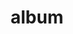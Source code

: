 ---
layout: album
resource: facebook
title: "album"
description: "masonry"
active: gallery
header-img: "img/gallery-bg.jpg"
album-title: "my 9th album"
images:
  - image_path: TranThiQuynhMy/43/7772649032778263_439249630_7772650159444817_5327394314136929571_n.jpg
  - image_path: TranThiQuynhMy/43/7988587747851056_446699164_7988587744517723_8464803441321231948_n.jpg
  - image_path: TranThiQuynhMy/43/7998505376859293_448023524_7998509410192223_942527570337887738_n.jpg
  - image_path: TranThiQuynhMy/43/7998505410192623_447886268_7998509426858888_4321264742451167978_n.jpg
  - image_path: TranThiQuynhMy/43/7998505460192618_448000463_7998509590192205_767425411312920695_n.jpg
  - image_path: TranThiQuynhMy/43/8047700131939817_448540722_8047700128606484_2554501707636421058_n.jpg
  - image_path: TranThiQuynhMy/43/8052777071432123_448546675_8052777068098790_7191304369624710894_n.jpg
  - image_path: TranThiQuynhMy/43/8066899863353177_448723782_8066899866686510_8248076247798983347_n.jpg
  - image_path: TranThiQuynhMy/43/8130386943671135_449709700_8130386940337802_3345695688761044443_n.jpg
  - image_path: TranThiQuynhMy/43/8217388208304341_452071734_8217388204971008_813887309779491760_n.jpg
  - image_path: TranThiQuynhMy/43/8270803862962775_453156320_8270805522962609_1183772795365761403_n.jpg
  - image_path: TranThiQuynhMy/43/9112864542090032_468821817_9112870395422780_5149820486122135855_n.jpg
  - image_path: TranThiQuynhMy/43/9112864582090028_468102637_9112870418756111_2936490711268044745_n.jpg
  - image_path: TranThiQuynhMy/43/9112864725423347_468336998_9112870588756094_6152032867527863866_n.jpg
  - image_path: TranThiQuynhMy/43/9112864758756677_468633860_9112870635422756_3637444713119979522_n.jpg
---